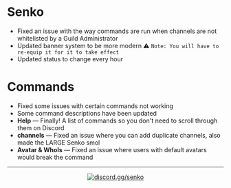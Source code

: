 # Senko

- Fixed an issue with the way commands are run when channels are not whitelisted by a Guild Administrator
- Updated banner system to be more modern ⚠️ `Note: You will have to re-equip it for it to take effect`
- Updated status to change every hour

# Commands

- Fixed some issues with certain commands not working
- Some command descriptions have been updated
- **Help** — Finally! A list of commands so you don't need to scroll through them on Discord
- **channels** — Fixed an issue where you can add duplicate channels, also made the LARGE Senko smol
- **Avatar & WhoIs** — Fixed an issue where users with default avatars would break the command


---

<div align="center">

<a href="https://discord.gg/senko">
    <img src="https://img.shields.io/discord/777251087592718336?color=5865F2&label=discord.gg/senko&logo=discord&logoColor=white" alt="discord.gg/senko" />
</a>